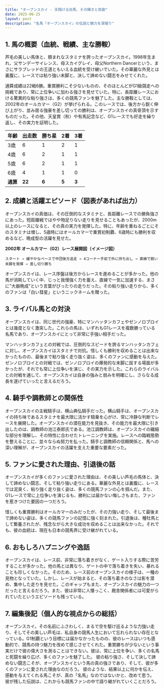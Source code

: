 ```yaml
---
title: "オープンスカイ - 天翔ける白馬、その輝きと悲劇"
date: 2025-06-25
layout: post
description: "名馬『オープンスカイ』の伝説と魅力を深堀り"
---
```


## 1. 馬の概要（血統、戦績、主な勝鞍）

芦毛の美しい馬体と、類まれなスタミナを誇ったオープンスカイ。1998年生まれ、父サンデーサイレンス、母スカイグレイ、母父Northern Dancerという、まさにサラブレッドの王道ともいえる血統を受け継いでいた。その華麗な外見とは裏腹に、レースでは粘り強い末脚と、決して諦めない闘志をみせてくれた。

通算成績は22戦6勝。重賞勝利こそ少ないものの、そのほとんどがG1級競走への挑戦であり、常に上位争いに加わる強さを見せていた。特に、長距離レースにおける驚異的な粘り強さは、多くの競馬ファンを魅了した。主な勝鞍としては、2002年のオールカマー（G2）が挙げられる。このレースでは、後方から鋭く伸び上がり、並み居る強豪を差し切っての勝利は、オープンスカイの真骨頂を示すものだった。その他、天皇賞（秋）や有馬記念など、G1レースでも好走を繰り返し、その実力を証明した。

| 年齢 | 出走数 | 勝ち星 | 2着 | 3着 |
|---|---|---|---|---|
| 3歳 | 6 | 1 | 2 | 1 |
| 4歳 | 6 | 2 | 1 | 1 |
| 5歳 | 6 | 2 | 1 | 1 |
| 6歳 | 4 | 1 | 1 | 0 |
| **通算** | **22** | **6** | **5** | **3** |


## 2. 成績と活躍エピソード（図表があれば出力）

オープンスカイの真価は、その圧倒的なスタミナと、長距離レースでの勝負強さにあった。短距離戦ではやや物足りない走りを見せることもあったが、2000m以上のレースになると、その真の実力を発揮した。特に、年齢を重ねるごとにそのスタミナは増し、5歳時にはオールカマーで重賞初制覇、6歳時にも勝利を収めるなど、晩成型の活躍を見せた。

**2002年 オールカマー（G2）レース展開図（イメージ図）**

```
スタート → 緩やかなペースで中団後方追走 → 4コーナー手前で外に持ち出し → 直線で鋭い末脚を発揮 → 差し切り勝ち
```

オープンスカイは、レース序盤は後方からレースを進めることが多かった。他の馬が消耗していく中、じっと我慢強く力を蓄え、直線で一気に加速する、まさに"大器晩成"という言葉がぴったりの走りだった。その粘り強い走りから、多くのファンは「白い彗星」というニックネームを贈った。


## 3. ライバル馬との対決

オープンスカイは、同じ世代の強豪、特にマンハッタンカフェやゼンノロブロイとは幾度となく激突した。これらの馬は、いずれもG1レースを複数勝っている名馬であり、オープンスカイにとって非常に手強い相手だった。

マンハッタンカフェとの対戦では、圧倒的なスピードを誇るマンハッタンカフェに対し、オープンスカイはスタミナで対抗。惜しくも勝利を収めることは出来なかったものの、最後まで粘り強く走り抜く姿は、多くのファンに感動を与えた。ゼンノロブロイとの対戦では、ゼンノロブロイの爆発的な末脚に屈する場面が多かったが、それでも常に上位争いを演じ、その実力を示した。これらのライバルとの対戦を通して、オープンスカイは自身の強みと弱みを明確にし、さらなる成長を遂げていったと言えるだろう。


## 4. 騎手や調教師との関係性

オープンスカイの主戦騎手は、横山典弘騎手だった。横山騎手は、オープンスカイの持ち味であるスタミナを最大限に活かす騎乗を心がけ、常に冷静な判断でレースを展開した。オープンスカイの潜在能力を見抜き、その能力を最大限に引き出したのは、調教師の池江泰郎氏である。池江調教師は、オープンスカイの繊細な部分を理解し、その特性に合わせたトレーニングを実施。レースへの臨戦態勢を整えることに、並々ならぬ努力を払った。騎手と調教師の信頼関係と、馬への深い理解が、オープンスカイの活躍を支えた重要な要素だった。


## 5. ファンに愛された理由、引退後の話

オープンスカイが多くのファンに愛された理由は、その美しい芦毛の馬体と、決して諦めない闘志、そして粘り強い走りにある。華麗な外見とは裏腹に、レースでは泥臭く、粘り強く走り抜く姿は、多くの競馬ファンの心を掴んだ。また、G1レースで常に上位争いを演じるも、勝利には届かない悔しさもまた、ファンを惹きつけた要因の一つだろう。

惜しくも重賞勝利はオールカマーのみだったが、その力強い走り、そして最後まで諦めない姿は、多くの競馬ファンの記憶に強く刻まれた。引退後は、種牡馬として繋養されたが、残念ながら大きな成功を収めることは出来なかった。それでも、彼の血統は、現在も日本の競馬界に受け継がれている。


## 6. おもしろハプニングや逸話

オープンスカイは、レース前、非常に落ち着きがなく、ゲート入りする際に苦労することが多かった。他の馬とは異なり、ゲートの中で落ち着きを失い、暴れることも珍しくなかった。そのため、レース前のオープンスカイの様子は、一種の見物となっていた。しかし、レースが始まると、その落ち着きのなさは影を潜め、集中した走りを見せた。このギャップもまた、オープンスカイの魅力の一つだったと言えるだろう。また、彼は非常に人懐っこく、厩舎関係者には可愛がられていたというエピソードも残っている。


## 7. 編集後記（個人的な視点からの総括）

オープンスカイ。その名前にふさわしく、まるで空を駆け巡るような力強い走り、そしてその美しい芦毛は、私自身の競馬人生において忘れられない存在となっている。G1制覇という目標には届かなかったものの、彼のレースはいつも感動的で、競馬の持つ魅力を改めて感じさせてくれた。重賞勝ちが少ないという事実だけで彼の偉大さを測ることはできない。彼は、常に上位を争い、多くの名馬と死闘を繰り広げ、多くのファンを魅了した。  彼の粘り強さ、そして決して諦めない闘志こそが、オープンスカイという馬の真の強さであり、そして、彼が多くのファンに愛された理由なのだろう。  彼のような、結果以上に何かを伝え、感動を与えてくれる馬こそが、真の「名馬」なのではないかと、改めて思う。  彼が残した伝説は、これからも競馬ファンの中で語り継がれていくことだろう。
